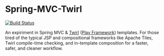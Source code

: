Spring-MVC-Twirl
================

[![Build Status](https://travis-ci.org/67726e/Spring-MVC-Twirl.png)](https://travis-ci.org/67726e/Spring-MVC-Twirl)

An expiriment in Spring MVC &amp; [Twirl][0] ([Play Framework][1]) templates. For those tired of the typical JSP and compositional frameworks like Apache Tiles, Twirl compile-time checking, and in-template composition for a faster, safer, and cleaner workflow. 

[0]: https://github.com/playframework/twirl
[1]: https://www.playframework.com/documentation/2.3.x/ScalaTemplates


